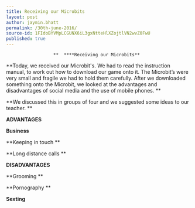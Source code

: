 ```yaml
---
title: Receiving our Microbits
layout: post
author: jaymin.bhatt
permalink: /30th-june-2016/
source-id: 1FIdoBYVMpLCGUNX6iL3gxNtteHlXZojtlVN2wvZ0FwU
published: true
---
```

                      **  ****Receiving our Microbits**

**Today, we received our Microbit's. We had to read the instruction manual, to work out how to download our game onto it. The Microbit’s were very small and fragile we had to hold them carefully. After we downloaded something onto the Microbit, we looked at the advantages and disadvantages of social media and the use of mobile phones. **

**We discussed this in groups of four and we suggested some ideas to our teacher. **

**ADVANTAGES**

**Business**

**Keeping in touch **

**Long distance calls **

**DISADVANTAGES**

**Grooming **

**Pornography **

**Sexting**

